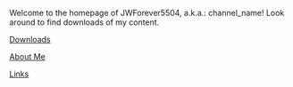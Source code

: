 Welcome to the homepage of JWForever5504, a.k.a.: channel_name! Look around to find downloads of my content.





[Downloads](https://jwforever5504.github.io/jwforever/downloads)

[About Me](https://jwforever5504.github.io/jwforever/about)

[Links](https://jwforever5504.github.io/jwforever/links)
